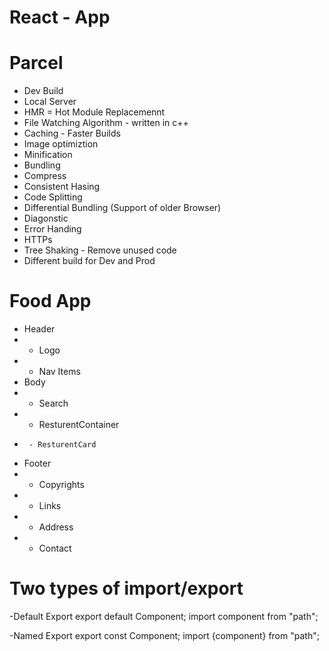 # React - App

# Parcel

- Dev Build
- Local Server
- HMR = Hot Module Replacemennt
- File Watching Algorithm - written in c++
- Caching - Faster Builds
- Image optimiztion
- Minification
- Bundling
- Compress
- Consistent Hasing
- Code Splitting
- Differential Bundling (Support of older Browser)
- Diagonstic
- Error Handing
- HTTPs
- Tree Shaking - Remove unused code
- Different build for Dev and Prod

# Food App

- Header
- - Logo
- - Nav Items
- Body
- - Search
- - ResturentContainer
-      - ResturentCard
- Footer
- - Copyrights
- - Links
- - Address
- - Contact

# Two types of import/export

-Default Export
export default Component;
import component from "path";

-Named Export
export const Component;
import {component} from "path";
